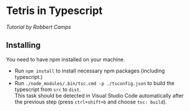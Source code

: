# Tetris in Typescript
*Tutorial by Robbert Camps*

## Installing
You need to have npm installed on your machine.  
- Run `npm install` to install necessary npm packages (including typescript.)  
- Run `./node_modules/.bin/tsc.cmd -p ./tsconfig.json` to build the typescript from `src` to `dist`.  
This task should be detected in Visual Studio Code automatically after the previous step (press `ctrl+shift+b` and choose `tsc: build`).
